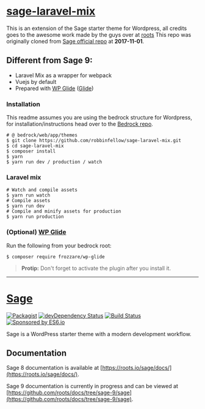 # [sage-laravel-mix](https://github.com/robbinfellow/sage-laravel-mix)

This is an extension of the Sage starter theme for Wordpress, all credits goes to the awesome work made by the guys over at [roots](https://roots.io/) This repo was originally cloned from [Sage official repo](https://github.com/roots/sage) at **2017-11-01**.

## Different from Sage 9:

* Laravel Mix as a wrapper for webpack
* Vuejs by default
* Prepared with [WP Glide](https://github.com/wpup/glide) ([Glide](https://github.com/thephpleague/glide))

### Installation

This readme assumes you are using the bedrock structure for Wordpress, for installation/instructions head over to the [Bedrock repo](https://github.com/roots/bedrock).

```shell
# @ bedrock/web/app/themes
$ git clone https://github.com/robbinfellow/sage-laravel-mix.git
$ cd sage-laravel-mix
$ composer install
$ yarn
$ yarn run dev / production / watch
```

### Laravel mix

```shell
# Watch and compile assets
$ yarn run watch
# Compile assets
$ yarn run dev
# Compile and minify assets for production
$ yarn run production
```

### (Optional) [WP Glide](https://github.com/wpup/glide)

Run the following from your bedrock root:

``` shell
$ composer require frozzare/wp-glide
```

> **Protip:** Don't forget to activate the plugin after you install it.

***

# [Sage](https://roots.io/sage/)

[![Packagist](https://img.shields.io/packagist/vpre/roots/sage.svg?style=flat-square)](https://packagist.org/packages/roots/sage)
[![devDependency Status](https://img.shields.io/david/dev/roots/sage.svg?style=flat-square)](https://david-dm.org/roots/sage#info=devDependencies)
[![Build Status](https://img.shields.io/travis/roots/sage.svg?style=flat-square)](https://travis-ci.org/roots/sage)
[![Sponsored by ES6.io](https://img.shields.io/badge/%F0%9F%92%9A_Sponsored_by-ES6.io%20Tutorials-brightgreen.svg?style=flat-square)](https://roots.io/r/es6)

Sage is a WordPress starter theme with a modern development workflow.


## Documentation

Sage 8 documentation is available at [https://roots.io/sage/docs/](https://roots.io/sage/docs/).

Sage 9 documentation is currently in progress and can be viewed at [https://github.com/roots/docs/tree/sage-9/sage](https://github.com/roots/docs/tree/sage-9/sage).
